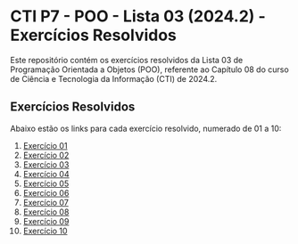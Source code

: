 
# CTI P7 - POO - Lista 03 (2024.2) - Exercícios Resolvidos

Este repositório contém os exercícios resolvidos da Lista 03 de Programação Orientada a Objetos (POO), referente ao Capítulo 08 do curso de Ciência e Tecnologia da Informação (CTI) de 2024.2.

## Exercícios Resolvidos

Abaixo estão os links para cada exercício resolvido, numerado de 01 a 10:

1. [Exercício 01](https://github.com/leandrobrasil2006/CTI-P7-POO-20242-LISTA03/blob/main/CAP08/EXERC%C3%8DCIOS-RESOLVIDOS/EXE01)
2. [Exercício 02](https://github.com/leandrobrasil2006/CTI-P7-POO-20242-LISTA03/blob/main/CAP08/EXERC%C3%8DCIOS-RESOLVIDOS/EXE02)
3. [Exercício 03](https://github.com/leandrobrasil2006/CTI-P7-POO-20242-LISTA03/blob/main/CAP08/EXERC%C3%8DCIOS-RESOLVIDOS/EXE03)
4. [Exercício 04](https://github.com/leandrobrasil2006/CTI-P7-POO-20242-LISTA03/blob/main/CAP08/EXERC%C3%8DCIOS-RESOLVIDOS/EXE04)
5. [Exercício 05](https://github.com/leandrobrasil2006/CTI-P7-POO-20242-LISTA03/blob/main/CAP08/EXERC%C3%8DCIOS-RESOLVIDOS/EXE05)
6. [Exercício 06](https://github.com/leandrobrasil2006/CTI-P7-POO-20242-LISTA03/blob/main/CAP08/EXERC%C3%8DCIOS-RESOLVIDOS/EXE06)
7. [Exercício 07](https://github.com/leandrobrasil2006/CTI-P7-POO-20242-LISTA03/blob/main/CAP08/EXERC%C3%8DCIOS-RESOLVIDOS/EXE07)
8. [Exercício 08](https://github.com/leandrobrasil2006/CTI-P7-POO-20242-LISTA03/blob/main/CAP08/EXERC%C3%8DCIOS-RESOLVIDOS/EXE08)
9. [Exercício 09](https://github.com/leandrobrasil2006/CTI-P7-POO-20242-LISTA03/blob/main/CAP08/EXERC%C3%8DCIOS-RESOLVIDOS/EXE09)
10. [Exercício 10](https://github.com/leandrobrasil2006/CTI-P7-POO-20242-LISTA03/blob/main/CAP08/EXERC%C3%8DCIOS-RESOLVIDOS/EXE10)
